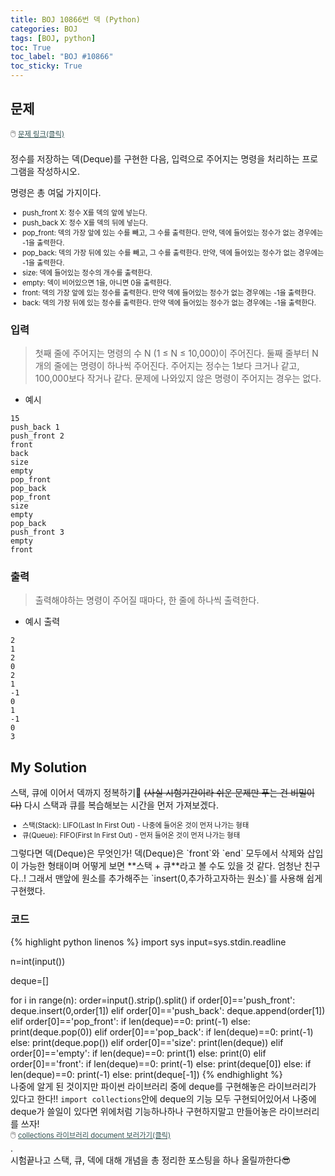 ```yaml
---
title: BOJ 10866번 덱 (Python)
categories: BOJ
tags: [BOJ, python]
toc: True
toc_label: "BOJ #10866"
toc_sticky: True
---
```


## 문제
<span style="font-size:0.9em">:computer_mouse:
<a href='https://www.acmicpc.net/problem/10866' target='_blank' style="color: #2F4F4F; font-size:0.9em">
  문제 링크(클릭)
</a>
</span><br><br>
정수를 저장하는 덱(Deque)를 구현한 다음, 입력으로 주어지는 명령을 처리하는 프로그램을 작성하시오.

명령은 총 여덟 가지이다.

<ul style="font-size: 0.8em;">
<li>push_front X: 정수 X를 덱의 앞에 넣는다.</li>
<li>push_back X: 정수 X를 덱의 뒤에 넣는다.</li>
<li>pop_front: 덱의 가장 앞에 있는 수를 빼고, 그 수를 출력한다. 만약, 덱에 들어있는 정수가 없는 경우에는 -1을 출력한다.</li>
<li>pop_back: 덱의 가장 뒤에 있는 수를 빼고, 그 수를 출력한다. 만약, 덱에 들어있는 정수가 없는 경우에는 -1을 출력한다.</li>
<li>size: 덱에 들어있는 정수의 개수를 출력한다.</li>
<li>empty: 덱이 비어있으면 1을, 아니면 0을 출력한다.</li>
<li>front: 덱의 가장 앞에 있는 정수를 출력한다. 만약 덱에 들어있는 정수가 없는 경우에는 -1을 출력한다.</li>
<li>back: 덱의 가장 뒤에 있는 정수를 출력한다. 만약 덱에 들어있는 정수가 없는 경우에는 -1을 출력한다.</li>
</ul>

### 입력
> 첫째 줄에 주어지는 명령의 수 N (1 ≤ N ≤ 10,000)이 주어진다. 둘째 줄부터 N개의 줄에는 명령이 하나씩 주어진다. 주어지는 정수는 1보다 크거나 같고, 100,000보다 작거나 같다. 문제에 나와있지 않은 명령이 주어지는 경우는 없다.

* 예시
```
15
push_back 1
push_front 2
front
back
size
empty
pop_front
pop_back
pop_front
size
empty
pop_back
push_front 3
empty
front
```

### 출력
> 출력해야하는 명령이 주어질 때마다, 한 줄에 하나씩 출력한다.

* 예시 출력
```
2
1
2
0
2
1
-1
0
1
-1
0
3
```

## My Solution
스택, 큐에 이어서 덱까지 정복하기:facepunch: <strike>(사실 시험기간이라 쉬운 문제만 푸는 건 비밀이다)</strike> 
다시 스택과 큐를 복습해보는 시간을 먼저 가져보겠다.
<ul style="font-size: 0.8em;">
<li>스택(Stack): LIFO(Last In First Out) - 나중에 들어온 것이 먼저 나가는 형태 </li>
<li>큐(Queue): FIFO(First In First Out) - 먼저 들어온 것이 먼저 나가는 형태</li>
</ul>
그렇다면 덱(Deque)은 무엇인가! 덱(Deque)은 `front`와 `end` 모두에서 삭제와 삽입이 가능한 형태이며 어떻게 보면 **스택 + 큐**라고 볼 수도 있을 것 같다. 엄청난 친구다..! 그래서 맨앞에 원소를 추가해주는 `insert(0,추가하고자하는 원소)`를 사용해 쉽게 구현했다.

### 코드
{% highlight python linenos %}
import sys
input=sys.stdin.readline

n=int(input())

deque=[]

for i in range(n):
    order=input().strip().split()
    if order[0]=='push_front':
        deque.insert(0,order[1])
    elif order[0]=='push_back':
        deque.append(order[1])
    elif order[0]=='pop_front':
        if len(deque)==0:
            print(-1)
        else:
            print(deque.pop(0))
    elif order[0]=='pop_back':
        if len(deque)==0:
            print(-1)
        else:
            print(deque.pop())
    elif order[0]=='size':
        print(len(deque))
    elif order[0]=='empty':
        if len(deque)==0:
            print(1)
        else:
            print(0)
    elif order[0]=='front':
        if len(deque)==0:
            print(-1)
        else:
            print(deque[0])
    else:
        if len(deque)==0:
            print(-1)
        else:
            print(deque[-1])
{% endhighlight %}
<br>
나중에 알게 된 것이지만 파이썬 라이브러리 중에 deque를 구현해놓은 라이브러리가 있다고 한다!! `import collections`안에 deque의 기능 모두 구현되어있어서 나중에 deque가 쓸일이 있다면 위에처럼 기능하나하나 구현하지말고 만들어놓은 라이브러리를 쓰자!<br>
<span style="font-size:0.9em">:computer_mouse:
<a href='https://docs.python.org/ko/3/library/collections.html' target='_blank' style="color: #2F4F4F; font-size:0.9em">
  collections 라이브러리 document 보러가기(클릭)
</a>
</span><br>
.<br>
시험끝나고 스택, 큐, 덱에 대해 개념을 총 정리한 포스팅을 하나 올릴까한다:sunglasses:
